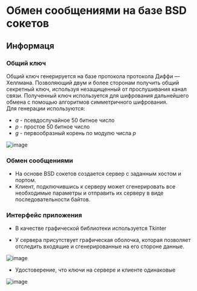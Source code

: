 # Обмен сообщениями на базе BSD сокетов

## Информаця
### Общий ключ
Общий ключ генерируется на базе протокола протокола Диффи — Хеллмана.
Позволяющий двум и более сторонам получить общий секретный ключ, используя незащищенный от прослушивания канал связи. 
Полученный ключ используется для шифрования дальнейшего обмена с помощью алгоритмов симметричного шифрования.<br>
Для генерации используются:
* *a* - псевдослучайное 50 битное число
* *p* - простое 50 битное число
* *g* - первообразный корень по модулю числа *p*

![image](https://user-images.githubusercontent.com/88139430/233656615-1fed30a0-2e82-4f2a-8608-e1302e2a5073.png)

### Обмен сообщениями
- На основе BSD сокетов создается сервер с заданным хостом и портом. <br>
- Клиент, подключившись к серверу может сгенерировать все необходимые параметры и отправить их серверу в виде последовательности байтов.


### Интерфейс приложения
- В качестве графической библиотеки используется Tkinter

- У сервера присутствует графическая оболочка, которая позволяет отследить входящие и сгенерированные на его стороне данные.

![image](https://user-images.githubusercontent.com/88139430/233660950-682ac6df-f95f-411a-a775-225c90e43613.png)

- Удостоверение, что ключи на сервере и клиенте одинаковые

![image](https://user-images.githubusercontent.com/88139430/233657580-f02171ee-44a8-40f4-9139-db930eede8e9.png)



